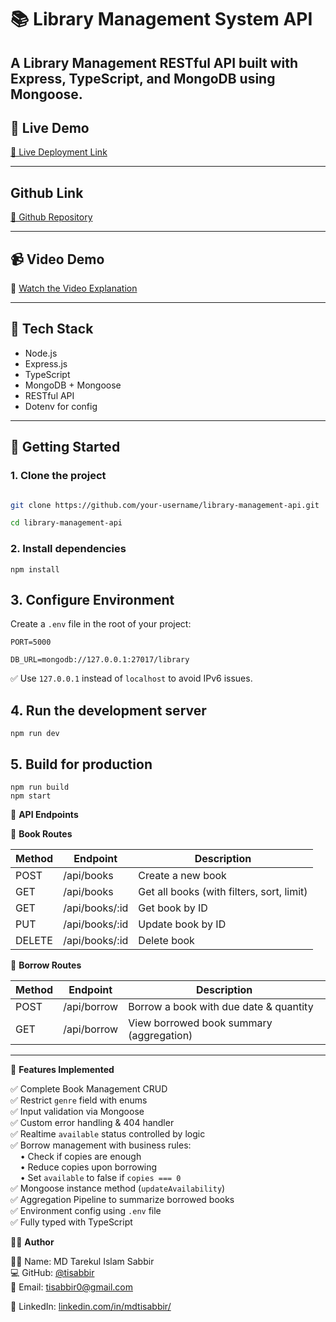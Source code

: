# 📚 Library Management System API

A Library Management RESTful API built with **Express**, **TypeScript**, and **MongoDB** using **Mongoose**.
---

## 🚀 Live Demo

[🔗 Live Deployment Link](https://your-live-link.com)


---
## Github Link

[🔗 Github Repository](https://github.com/tisabbir/library-management-server)


---

## 📹 Video Demo

🎥 [Watch the Video Explanation](https://your-video-link.com)


---

## 🧱 Tech Stack

- Node.js
- Express.js
- TypeScript
- MongoDB + Mongoose
- RESTful API
- Dotenv for config

---
## 🚀 Getting Started

### 1. Clone the project

```bash

git clone https://github.com/your-username/library-management-api.git

cd library-management-api
```

### 2. Install dependencies

```
npm install

```

## 3. Configure Environment

Create a `.env` file in the root of your project:

```
PORT=5000 

DB_URL=mongodb://127.0.0.1:27017/library
```
✅ Use `127.0.0.1` instead of `localhost` to avoid IPv6 issues.


## 4. Run the development server
```
npm run dev
```

## 5. Build for production
```
npm run build
npm start
```

🔌 **API Endpoints**

📘 **Book Routes**

| Method | Endpoint         | Description                                  |
|--------|------------------|----------------------------------------------|
| POST   | /api/books       | Create a new book                            |
| GET    | /api/books       | Get all books (with filters, sort, limit)    |
| GET    | /api/books/:id   | Get book by ID                               |
| PUT    | /api/books/:id   | Update book by ID                            |
| DELETE | /api/books/:id   | Delete book                                  |


📖 **Borrow Routes**

| Method | Endpoint       | Description                                  |
|--------|----------------|----------------------------------------------|
| POST   | /api/borrow    | Borrow a book with due date & quantity       |
| GET    | /api/borrow    | View borrowed book summary (aggregation)     |

---

🧠 **Features Implemented**

✅ Complete Book Management CRUD  
✅ Restrict `genre` field with enums  
✅ Input validation via Mongoose  
✅ Custom error handling & 404 handler  
✅ Realtime `available` status controlled by logic  
✅ Borrow management with business rules:  
&nbsp;&nbsp;&nbsp;&nbsp;• Check if copies are enough  
&nbsp;&nbsp;&nbsp;&nbsp;• Reduce copies upon borrowing  
&nbsp;&nbsp;&nbsp;&nbsp;• Set `available` to false if `copies === 0`  
✅ Mongoose instance method (`updateAvailability`)  
✅ Aggregation Pipeline to summarize borrowed books  
✅ Environment config using `.env` file  
✅ Fully typed with TypeScript  

👨‍💻 **Author**

👨‍🎓 Name: MD Tarekul Islam Sabbir  
💻 GitHub: [@tisabbir](https://github.com/tisabbir)  
📧 Email: tisabbir0@gmail.com

🔗 LinkedIn: [linkedin.com/in/mdtisabbir/](https://www.linkedin.com/in/mdtisabbir/)
